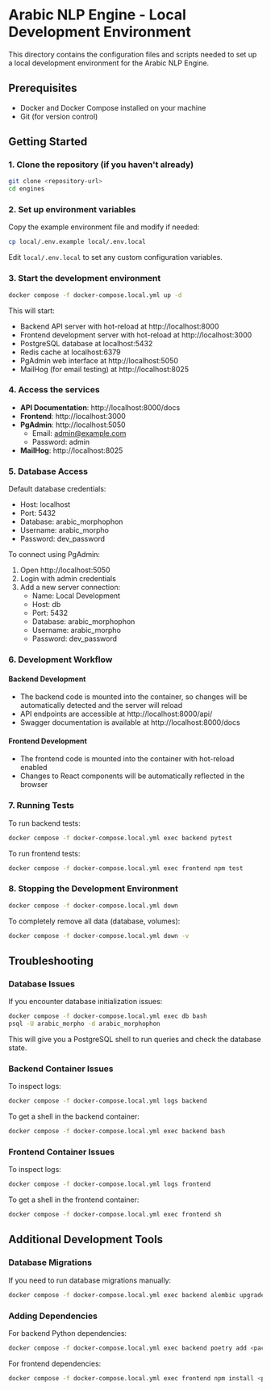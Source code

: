 # Arabic NLP Engine - Local Development Environment

This directory contains the configuration files and scripts needed to set up a local development environment for the Arabic NLP Engine.

## Prerequisites

- Docker and Docker Compose installed on your machine
- Git (for version control)

## Getting Started

### 1. Clone the repository (if you haven't already)

```bash
git clone <repository-url>
cd engines
```

### 2. Set up environment variables

Copy the example environment file and modify if needed:

```bash
cp local/.env.example local/.env.local
```

Edit `local/.env.local` to set any custom configuration variables.

### 3. Start the development environment

```bash
docker compose -f docker-compose.local.yml up -d
```

This will start:
- Backend API server with hot-reload at http://localhost:8000
- Frontend development server with hot-reload at http://localhost:3000
- PostgreSQL database at localhost:5432
- Redis cache at localhost:6379
- PgAdmin web interface at http://localhost:5050
- MailHog (for email testing) at http://localhost:8025

### 4. Access the services

- **API Documentation**: http://localhost:8000/docs
- **Frontend**: http://localhost:3000
- **PgAdmin**: http://localhost:5050
  - Email: admin@example.com
  - Password: admin
- **MailHog**: http://localhost:8025

### 5. Database Access

Default database credentials:
- Host: localhost
- Port: 5432
- Database: arabic_morphophon
- Username: arabic_morpho
- Password: dev_password

To connect using PgAdmin:
1. Open http://localhost:5050
2. Login with admin credentials
3. Add a new server connection:
   - Name: Local Development
   - Host: db
   - Port: 5432
   - Database: arabic_morphophon
   - Username: arabic_morpho
   - Password: dev_password

### 6. Development Workflow

#### Backend Development
- The backend code is mounted into the container, so changes will be automatically detected and the server will reload
- API endpoints are accessible at http://localhost:8000/api/
- Swagger documentation is available at http://localhost:8000/docs

#### Frontend Development
- The frontend code is mounted into the container with hot-reload enabled
- Changes to React components will be automatically reflected in the browser

### 7. Running Tests

To run backend tests:

```bash
docker compose -f docker-compose.local.yml exec backend pytest
```

To run frontend tests:

```bash
docker compose -f docker-compose.local.yml exec frontend npm test
```

### 8. Stopping the Development Environment

```bash
docker compose -f docker-compose.local.yml down
```

To completely remove all data (database, volumes):

```bash
docker compose -f docker-compose.local.yml down -v
```

## Troubleshooting

### Database Issues

If you encounter database initialization issues:

```bash
docker compose -f docker-compose.local.yml exec db bash
psql -U arabic_morpho -d arabic_morphophon
```

This will give you a PostgreSQL shell to run queries and check the database state.

### Backend Container Issues

To inspect logs:

```bash
docker compose -f docker-compose.local.yml logs backend
```

To get a shell in the backend container:

```bash
docker compose -f docker-compose.local.yml exec backend bash
```

### Frontend Container Issues

To inspect logs:

```bash
docker compose -f docker-compose.local.yml logs frontend
```

To get a shell in the frontend container:

```bash
docker compose -f docker-compose.local.yml exec frontend sh
```

## Additional Development Tools

### Database Migrations

If you need to run database migrations manually:

```bash
docker compose -f docker-compose.local.yml exec backend alembic upgrade head
```

### Adding Dependencies

For backend Python dependencies:

```bash
docker compose -f docker-compose.local.yml exec backend poetry add <package-name>
```

For frontend dependencies:

```bash
docker compose -f docker-compose.local.yml exec frontend npm install <package-name>
```
